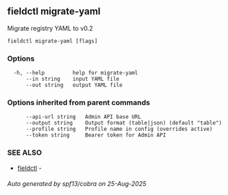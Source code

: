 ## fieldctl migrate-yaml

Migrate registry YAML to v0.2

```
fieldctl migrate-yaml [flags]
```

### Options

```
  -h, --help         help for migrate-yaml
      --in string    input YAML file
      --out string   output YAML file
```

### Options inherited from parent commands

```
      --api-url string   Admin API base URL
      --output string    Output format (table|json) (default "table")
      --profile string   Profile name in config (overrides active)
      --token string     Bearer token for Admin API
```

### SEE ALSO

* [fieldctl](fieldctl.md)	 - 

###### Auto generated by spf13/cobra on 25-Aug-2025
